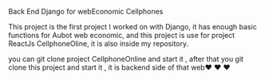 Back End Django for webEconomic Cellphones

This project is the first project I worked on with Django, it has enough basic functions for Aubot web economic, and this project is use for project  ReactJs CellphoneOline, it is also inside my repository.

you can git clone project CellphoneOnline and start it , after that you git clone this project and start it , it is backend side of that web❤️ ❤️‍ ❤️
